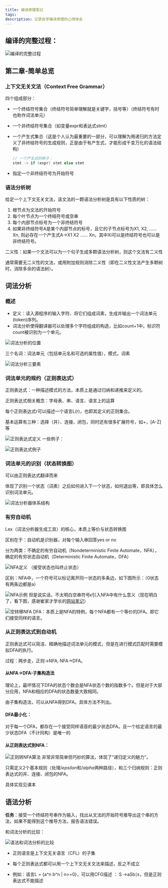 ```yaml
---
title: 编译原理笔记
tags:
description: 记录自学编译原理的心得体会
---
```

## 编译的完整过程：

![编译的完整过程](fig1.png)

## 第二章-简单总览

### 上下文无关文法（Context Free Grammar）

四个组成部分：

- 一个终结符号集合（终结符号简单理解就是关键字，括号等）（终结符号有时也称作词法单元）

- 一个非终结符号集合（如变量expr和表达式stmt）

- 一个产生式集合（这是个人认为最重要的一部分，可以理解为用递归的方法定义了非终结符号的生成规则，正是由于有产生式，才能形成千变万化的语法结构）

  ```c
  // 一个产生式的例子：
  stmt -> if (expr) stmt else stmt
  ```

- 指定一个非终结符号为开始符号

### 语法分析树

给定一个上下文无关文法，该文法的一颗语法分析树是具有以下性质的树：

1. 根节点为文法的开始符号
2. 每个叶节点为一个终结符号或空串
3. 每个内部节点标号为一个非终结符号
4. 如果非终结符号A是某个内部节点的标号，且它的子节点标号为X1, X2, ……Xn, 则必存在一个产生式A->X1 X2 …… Xn，其中Xi可以是终结符号也可以是非终结符号。

二义性：如果一个文法可以为一个句子生成多颗语法分析树，则这个文法有二义性

通常需要无二义性的文法，或用附加规则消除二义性（即在二义性文法产生多颗树时，消除多余的语法树）。

## 词法分析

### 概述

- 定义：读入源程序的输入字符、将它们组成词素，生成并输出一个词法单元(token)序列。
- 词法分析使得翻译器可以处理多个字符组成的构造，比如count+1中，标识符count被识别为一个单元。

![词法分析的位置](词法分析.png)

三个名词：词法单元（包括单元名和可选的属性值），模式，词素

<!-- <img src="./test/词法分析三要素.png" alt="image-20240910104546940" style="zoom:67%;" /> -->
![词法分析三要素](词法分析三要素.png)
### 词法单元的规约（正则表达式）

正则表达式：一种描述模式的方法，本质上是通过归纳和递推来定义的。

正则表达式相关概念：字母表、串、语言、语言上的运算

每个正则表达式r可以描述一个语言L(r)，也即其定义的正则集合。

基本运算有三种：选择（并）、连接、闭包，同时还有很多扩展符号，如+，[A-Z]等

<!-- <img src="./test/正则表达式定义.png" alt="image-20240910162047708" style="zoom:67%;" /> -->
![正则表达式定义](正则表达式定义.png)
一些例子：

<!-- <img src="./test/正则表达式例子.png" alt="image-20240923113553618" style="zoom:67%;" /> -->
![正则表达式例子](正则表达式例子.png)
### 词法单元的识别（状态转换图）

可以由正则表达式翻译而来

体现了识别一个状态（词素）之后如何进入下一个状态，如何退出等，即具体怎么识别词法单元。

<!-- <img src="./test/词法分析器体系结构.png" alt="image-20240923093001086" style="zoom:67%;" /> -->
![词法分析器体系结构](词法分析器体系结构.png)
### 有穷自动机

Lex（词法分析器生成工具）的核心，本质上等价与状态转换图

区别在于：自动机是识别器，对每个输入串回答yes or no

分为两类：不确定的有穷自动机（Nondeterministic Finite Automate，NFA），确定的有穷状态自动机（Deterministic Finite Automate，DFA）

<!-- <img src="./test/NFA定义.png" alt="image-20240923095654579" style="zoom:67%;" /> -->
![NFA定义](NFA定义.png)
（接受状态也叫终止状态）

区别：NFA中，一个符号可以标记离开同一状态的多条边，如下图所示：（0状态有两条边都是a）

<!-- <img src="./test/NFA示例.png" alt="image-20240923095351130" style="zoom:67%;" /> -->
![NFA示例](NFA示例.png)
但是说实话，不太明白空串符号$\epsilon$引入NFA中有什么意义（现在明白了，看下图，感谢崔家才学长的[网站笔记](https://fla.cuijiacai.com/02-fa/#_2-4-%E5%B8%A6%E7%A9%BA%E8%BD%AC%E7%A7%BB%E7%9A%84nfa)）

<!-- <img src="./test/空转移NFA.png" alt="image-20240923110739105" style="zoom:67%;" /> -->
![空转移NFA](空转移NFA.png)
DFA：本质上是NFA的特例，每个NFA都有一个等价的DFA。即它们接受同样的语言。

### 从正则表达式到自动机

正则表达式可以简洁、精确地描述词法单元的模式，但是在进行模式匹配时需要模拟DFA的执行。

过程：两步走，正则->NFA, NFA->DFA。

#### 从NFA->DFA:子集构造法

理论上，最坏情况下DFA的状态个数会是NFA状态个数的指数多个。但是对于大部分应用，NFA和相应的DFA的状态数量大致相同。

由子集构造法，可以从NFA得到DFA。具体方法不列出。

#### DFA最小化：

对于每一个DFA，都存在一个接受同样语音的最少状态DFA。且一个给定语言的最少状态DFA（不计同构）是唯一的

#### 从正则表达式到NFA：

<!-- <img src="./test/正则转NFA算法.png" alt="image-20240923113245090" style="zoom:67%;" /> -->
![正则转NFA算法](正则转NFA算法.png)
非常非常简单但巧妙的算法，体现了“递归定义的魅力”。

只需定义2个基本规则（处理$/epsilon$和$/alpha$两种路径），和三个归纳规则：正则表达式的并、连接、闭包的NFA。

具体实现见课本

## 语法分析

**任务**：接受一个终结符号串作为输入，找出从文法的开始符号推导出这个串的方法，如果不能得到这个推导方法，报告语法错误。

和词法分析的比较：

<!-- <img src="./test/语法和词法分析的比较.png" alt="image-20250222215101197" style="zoom:67%;" /> -->
![语法和词法分析的比较](语法和词法分析的比较.png)
- 正则语言是上下文无关语言（CFL）的子集

- 每个正则表达式都可以用一个上下文无关文法来描述，反之不成立

- 例如：语言L = {a^n b^n | n>=0}，可以用CFG描述 ： S →aSb∣ε，但是正则表达式不能描述


